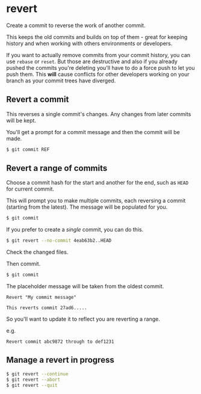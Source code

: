 # revert

Create a commit to reverse the work of another commit. 

This keeps the old commits and builds on top of them - great for keeping history and when working with others environments or developers.

If you want to actually remove commits from your commit history, you can use `rebase` or `reset`. But those are destructive and also if you already pushed the commits you're deleting you'll have to do a force push to let you push them. This **will** cause conflicts for other developers working on your branch as your commit trees have diverged.


## Revert a commit

This reverses a single commit's changes. Any changes from later commits will be kept.

You'll get a prompt for a commit message and then the commit will be made.

```sh
$ git commit REF
```


## Revert a range of commits

Choose a commit hash for the start and another for the end, such as `HEAD` for current commit.

This will prompt you to make multiple commits, each reversing a commit (starting from the latest). The message will be populated for you.

```sh
$ git commit
```

If you prefer to create a _single_ commit, you can do this.

```sh
$ git revert --no-commit 4eab63b2..HEAD
```

Check the changed files.

Then commit.

```sh
$ git commit
```

The placeholder message will be taken from the oldest commit. 
```
Revert "My commit message"

This reverts commit 27ad6.....
```

So you'll want to update it to reflect you are reverting a range.

e.g.

```
Revert commit abc9872 through to def1231
```


## Manage a revert in progress

```sh
$ git revert --continue
$ git revert --abort
$ git revert --quit
```

